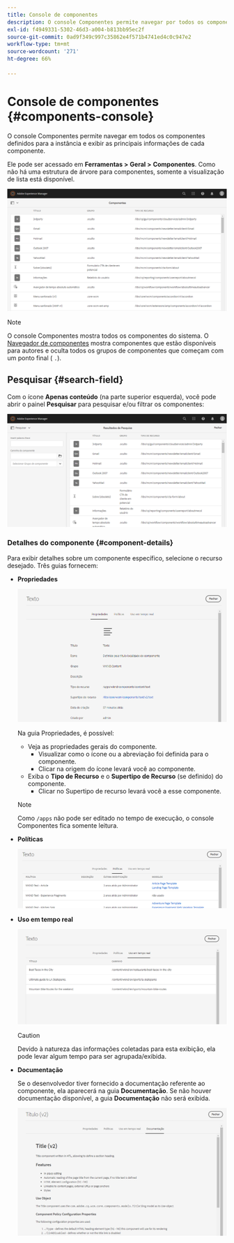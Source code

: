 ```yaml
---
title: Console de componentes
description: O console Componentes permite navegar por todos os componentes definidos para a instância
exl-id: f4949331-5302-46d3-a004-b813bb95ec2f
source-git-commit: 0ad9f349c997c35862e4f571b4741ed4c0c947e2
workflow-type: tm+mt
source-wordcount: '271'
ht-degree: 66%

---
```


# Console de componentes {#components-console}

O console Componentes permite navegar em todos os componentes definidos para a instância e exibir as principais informações de cada componente.

Ele pode ser acessado em **Ferramentas >** **Geral >** **Componentes**. Como não há uma estrutura de árvore para componentes, somente a visualização de lista está disponível.

![O console Componentes](/help/sites-cloud/authoring/assets/components-console.png)

>[!NOTE]
>
>O console Componentes mostra todos os componentes do sistema. O [Navegador de componentes](/help/sites-cloud/authoring/fundamentals/environment-tools.md#components-browser) mostra componentes que estão disponíveis para autores e oculta todos os grupos de componentes que começam com um ponto final ( `.`).

## Pesquisar {#search-field}

Com o ícone **Apenas conteúdo** (na parte superior esquerda), você pode abrir o painel **Pesquisar** para pesquisar e/ou filtrar os componentes: 

![Pesquisa no console Componentes](/help/sites-cloud/authoring/assets/components-console-search.png)

### Detalhes do componente {#component-details}

Para exibir detalhes sobre um componente específico, selecione o recurso desejado. Três guias fornecem:

* **Propriedades**

  ![Propriedades do console Componentes](/help/sites-cloud/authoring/assets/components-console-properties.png)

  Na guia Propriedades, é possível:

   * Veja as propriedades gerais do componente.
      * Visualizar como o ícone ou a abreviação foi definida para o componente. <!-- View how the [icon or abbreviation has been defined](/help/sites-developing/components-basics.md#component-icon-in-touch-ui) for the component.-->
      * Clicar na origem do ícone levará você ao componente.
   * Exiba o **Tipo de Recurso** e o **Supertipo de Recurso** (se definido) do componente.
      * Clicar no Supertipo de recurso levará você a esse componente.

  >[!NOTE]
  >
  >Como `/apps` não pode ser editado no tempo de execução, o console Componentes fica somente leitura.

* **Políticas**

  ![Políticas do console Componentes](/help/sites-cloud/authoring/assets/components-console-policies.png)

* **Uso em tempo real**

  ![Uso em tempo real de componentes](/help/sites-cloud/authoring/assets/components-console-live-usage.png)

  >[!CAUTION]
  >
  >Devido à natureza das informações coletadas para esta exibição, ela pode levar algum tempo para ser agrupada/exibida. 

* **Documentação**

  Se o desenvolvedor tiver fornecido a documentação referente ao componente, ela aparecerá na guia **Documentação**. Se não houver documentação disponível, a guia **Documentação** não será exibida. <!-- If the developer has provided [documentation for the component](/help/sites-developing/developing-components.md#documenting-your-component), it will appear on the **Documentation** tab. If there is no documentation available, the **Documentation** tab will not be shown.-->

  ![Documentação do componente](/help/sites-cloud/authoring/assets/components-console-documentation.png)
